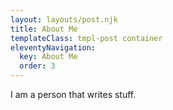 ```yaml
---
layout: layouts/post.njk
title: About Me
templateClass: tmpl-post container
eleventyNavigation:
  key: About Me
  order: 3
---
```


I am a person that writes stuff.
